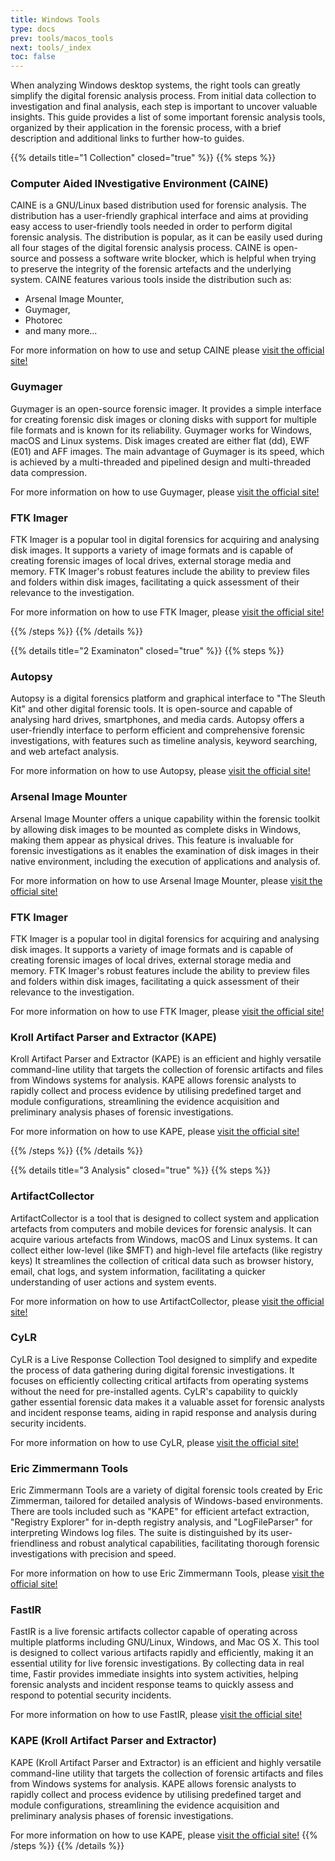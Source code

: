```yaml
---
title: Windows Tools
type: docs
prev: tools/macos_tools
next: tools/_index
toc: false
---
```


When analyzing Windows desktop systems, the right tools can greatly simplify the digital forensic analysis process. From initial data collection to investigation and final analysis, each step is important to uncover valuable insights. This guide provides a list of some important forensic analysis tools, organized by their application in the forensic process, with a brief description and additional links to further how-to guides.

{{% details title="1 Collection" closed="true" %}}
{{% steps %}}

### Computer Aided INvestigative Environment (CAINE)

CAINE is a GNU/Linux based distribution used for forensic analysis. The distribution has a user-friendly graphical interface and aims at providing easy access to user-friendly tools needed in order to perform digital forensic analysis. The distribution is popular, as it can be easily used during all four stages of the digital forensic analysis process. CAINE is open-source and possess a software write blocker, which is helpful when trying to preserve the integrity of the forensic artefacts and the underlying system. CAINE features various tools inside the distribution such as: 
* Arsenal Image Mounter,
* Guymager,
* Photorec
* and many more...

For more information on how to use and setup CAINE please [visit the official site!](https://www.caine-live.net/index.html)

### Guymager

Guymager is an open-source forensic imager. It provides a simple interface for creating forensic disk images or cloning disks with support for multiple file formats and is known for its reliability. Guymager works for Windows, macOS and Linux systems. Disk images created are either flat (dd), EWF (E01) and AFF images. The main advantage of Guymager is its speed, which is achieved by a multi-threaded and pipelined design and multi-threaded data compression. 

For more information on how to use Guymager, please [visit the official site!](https://guymager.sourceforge.io)

### FTK Imager 

FTK Imager is a popular tool in digital forensics for acquiring and analysing disk images. It supports a variety of image formats and is capable of creating forensic images of local drives, external storage media and memory. FTK Imager's robust features include the ability to preview files and folders within disk images, facilitating a quick assessment of their relevance to the investigation.

For more information on how to use FTK Imager, please [visit the official site!](https://www.exterro.com/digital-forensics-software/ftk-imager)

{{% /steps %}}
{{% /details %}}


{{% details title="2 Examinaton" closed="true" %}}
{{% steps %}}
### Autopsy 

Autopsy is a digital forensics platform and graphical interface to "The Sleuth Kit" and other digital forensic tools. It is open-source and capable of analysing hard drives, smartphones, and media cards. Autopsy offers a user-friendly interface to perform efficient and comprehensive forensic investigations, with features such as timeline analysis, keyword searching, and web artefact analysis.

For more information on how to use Autopsy, please [visit the official site!](https://www.autopsy.com)

### Arsenal Image Mounter 

Arsenal Image Mounter offers a unique capability within the forensic toolkit by allowing disk images to be mounted as complete disks in Windows, making them appear as physical drives. This feature is invaluable for forensic investigations as it enables the examination of disk images in their native environment, including the execution of applications and analysis of.

For more information on how to use Arsenal Image Mounter, please [visit the official site!](https://arsenalrecon.com)

### FTK Imager

FTK Imager is a popular tool in digital forensics for acquiring and analysing disk images. It supports a variety of image formats and is capable of creating forensic images of local drives, external storage media and memory. FTK Imager's robust features include the ability to preview files and folders within disk images, facilitating a quick assessment of their relevance to the investigation.

For more information on how to use FTK Imager, please [visit the official site!](https://www.exterro.com/digital-forensics-software/ftk-imager)

### Kroll Artifact Parser and Extractor (KAPE)

Kroll Artifact Parser and Extractor (KAPE) is an efficient and highly versatile command-line utility that targets the collection of forensic artifacts and files from Windows systems for analysis. KAPE allows forensic analysts to rapidly collect and process evidence by utilising predefined target and module configurations, streamlining the evidence acquisition and preliminary analysis phases of forensic investigations.

For more information on how to use KAPE, please [visit the official site!](https://www.kroll.com/en/services/cyber-risk/incident-response-litigation-support/kroll-artifact-parser-extractor-kape)

{{% /steps %}}
{{% /details %}}


{{% details title="3 Analysis" closed="true" %}}
{{% steps %}}
### ArtifactCollector

ArtifactCollector is a tool that is designed to collect system and application artefacts from computers and mobile devices for forensic analysis. It can acquire various artefacts from Windows, macOS and Linux systems. It can collect either low-level (like \$MFT) and high-level file artefacts (like registry keys) It streamlines the collection of critical data such as browser history, email, chat logs, and system information, facilitating a quicker understanding of user actions and system events. 

For more information on how to use ArtifactCollector, please [visit the official site!](https://github.com/forensicanalysis/artifactcollector)

### CyLR

CyLR is a Live Response Collection Tool designed to simplify and expedite the process of data gathering during digital forensic investigations. It focuses on efficiently collecting critical artifacts from operating systems without the need for pre-installed agents. CyLR's capability to quickly gather essential forensic data makes it a valuable asset for forensic analysts and incident response teams, aiding in rapid response and analysis during security incidents.

For more information on how to use CyLR, please [visit the official site!](https://github.com/orlikoski/CyLR)

### Eric Zimmermann Tools

Eric Zimmermann Tools are a variety of digital forensic tools created by Eric Zimmerman, tailored for detailed analysis of Windows-based environments. There are tools included such as "KAPE" for efficient artefact extraction, "Registry Explorer" for in-depth registry analysis, and "LogFileParser" for interpreting Windows log files. The suite is distinguished by its user-friendliness and robust analytical capabilities, facilitating thorough forensic investigations with precision and speed.

For more information on how to use Eric Zimmermann Tools, please [visit the official site!](https://ericzimmerman.github.io/#!index.md)

### FastIR

FastIR is a live forensic artifacts collector capable of operating across multiple platforms including GNU/Linux, Windows, and Mac OS X. This tool is designed to collect various artifacts rapidly and efficiently, making it an essential utility for live forensic investigations. By collecting data in real time, Fastir provides immediate insights into system activities, helping forensic analysts and incident response teams to quickly assess and respond to potential security incidents.

For more information on how to use FastIR, please [visit the official site!](https://github.com/OWNsecurity/fastir_artifacts)

### KAPE (Kroll Artifact Parser and Extractor)

KAPE (Kroll Artifact Parser and Extractor) is an efficient and highly versatile command-line utility that targets the collection of forensic artifacts and files from Windows systems for analysis. KAPE allows forensic analysts to rapidly collect and process evidence by utilising predefined target and module configurations, streamlining the evidence acquisition and preliminary analysis phases of forensic investigations.

For more information on how to use KAPE, please [visit the official site!](https://www.kroll.com/en/services/cyber-risk/incident-response-litigation-support/kroll-artifact-parser-extractor-kape)
{{% /steps %}}
{{% /details %}}


